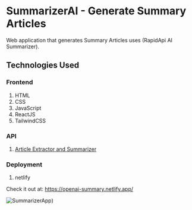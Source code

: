 # SummarizerAI - Generate Summary Articles

Web application that generates Summary Articles uses (RapidApi AI Summarizer).

## Technologies Used

### Frontend
1. HTML
2. CSS
3. JavaScript
4. ReactJS
5. TailwindCSS

### API
1. [Article Extractor and Summarizer](https://rapidapi.com/restyler/api/article-extractor-and-summarizer?utm_source=youtube.com%2FJavaScriptMastery&utm_medium=referral&utm_campaign=DevRel)

### Deployment
1. netlify

Check it out at: https://openai-summary.netlify.app/

![SummarizerApp](https://i.ibb.co/fHC6RTV/Screenshot-2024-11-12-164752.png))
